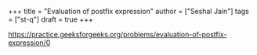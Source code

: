 +++
title = "Evaluation of postfix expression"
author = ["Seshal Jain"]
tags = ["st-q"]
draft = true
+++

<https://practice.geeksforgeeks.org/problems/evaluation-of-postfix-expression/0>
